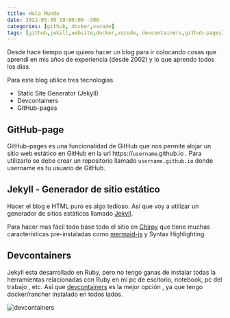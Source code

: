 ```yaml
---
title: Hola Mundo
date: 2022-05-30 19:00:00 -300
categories: [github, docker,vscode]
tags: [github,jekill,website,docker,vscode, devcontainers,github-pages]
---
```


Desde hace tiempo que quiero hacer un blog para ir colocando cosas que aprendi en mis años de experiencia (desde 2002) y lo que aprendo todos los dias.

Para este blog utilice tres tecnologias

- Static Site Generator (Jekyll)
- Devcontainers
- GitHub-pages

## GitHub-page

GitHub-pages es una funcionalidad de GitHub que nos permite alojar un sitio web estático en GitHub en la url https://`username`.github.io . Para utilizarlo se debe crear un repositorio llamado `username.github.io` donde username es tu usuario de GitHub.

## Jekyll - Generador de sitio estático

Hacer el blog e HTML puro es algo tedioso. Así que voy a utilizar un generador de sitios estáticos llamado [Jekyll](http://jekyllrb.com/).

Para hacer mas fácil todo base todo el sitio en [Chirpy](https://github.com/cotes2020/jekyll-theme-chirpy) que tiene muchas características pre-instaladas como [mermaid-js](https://mermaid-js.github.io/) y Syntax Highlighting.

## Devcontainers

Jekyll esta desarrollado en Ruby, pero no tengo ganas de instalar todas la herramientas relacionadas con Ruby en mi pc de escitorio, notebook, pc del trabajo , etc. Así que [devcontainers](https://code.visualstudio.com/docs/remote/containers) es la mejor opción , ya que tengo docker/rancher instalado en todos lados.

![devcontainers](https://code.visualstudio.com/assets/docs/remote/containers/architecture-containers.png)
